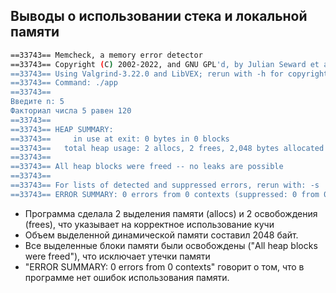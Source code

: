 ## Выводы о использовании стека и локальной памяти
```bash
==33743== Memcheck, a memory error detector
==33743== Copyright (C) 2002-2022, and GNU GPL'd, by Julian Seward et al.
==33743== Using Valgrind-3.22.0 and LibVEX; rerun with -h for copyright info
==33743== Command: ./app
==33743== 
Введите n: 5
Факториал числа 5 равен 120
==33743== 
==33743== HEAP SUMMARY:
==33743==     in use at exit: 0 bytes in 0 blocks
==33743==   total heap usage: 2 allocs, 2 frees, 2,048 bytes allocated
==33743== 
==33743== All heap blocks were freed -- no leaks are possible
==33743== 
==33743== For lists of detected and suppressed errors, rerun with: -s
==33743== ERROR SUMMARY: 0 errors from 0 contexts (suppressed: 0 from 0)
```
- Программа сделала 2 выделения памяти (allocs) и 2 освобождения (frees), что указывает на корректное использование кучи
- Объем выделенной динамической памяти составил 2048 байт.
- Все выделенные блоки памяти были освобождены ("All heap blocks were freed"), что исключает утечки памяти
- "ERROR SUMMARY: 0 errors from 0 contexts" говорит о том, что в программе нет ошибок использования памяти.